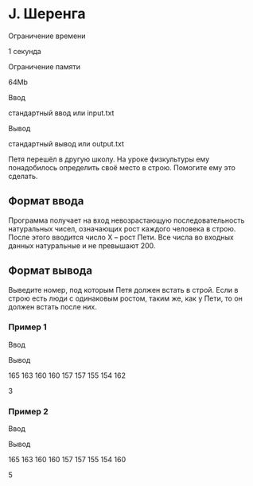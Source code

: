 J. Шеренга
==========

Ограничение времени

1 секунда

Ограничение памяти

64Mb

Ввод

стандартный ввод или input.txt

Вывод

стандартный вывод или output.txt

Петя перешёл в другую школу. На уроке физкультуры ему понадобилось определить своё место в строю. Помогите ему это сделать.

Формат ввода
------------

Программа получает на вход невозрастающую последовательность натуральных чисел, означающих рост каждого человека в строю. После этого вводится число X – рост Пети. Все числа во входных данных натуральные и не превышают 200.

Формат вывода
-------------

Выведите номер, под которым Петя должен встать в строй. Если в строю есть люди с одинаковым ростом, таким же, как у Пети, то он должен встать после них.

### Пример 1

Ввод

Вывод

165 163 160 160 157 157 155 154 
162

3

### Пример 2

Ввод

Вывод

165 163 160 160 157 157 155 154 
160

5